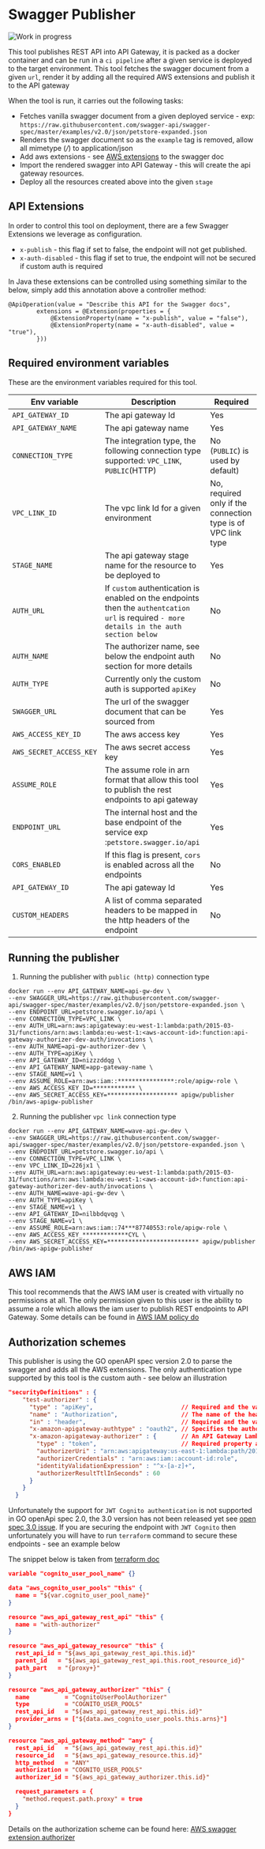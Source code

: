
# Swagger Publisher

![Work in progress](pushing-cart.png)

This tool publishes REST API into API Gateway, it is packed as a docker container and can be run in a `ci pipeline` after a given service
is deployed to the target environment. This tool fetches the swagger document from a given `url`, render it by adding all the required AWS extensions
and publish it to the API gateway 

When the tool is run, it carries out the following tasks:

* Fetches vanilla swagger document from a given deployed service - exp: `https://raw.githubusercontent.com/swagger-api/swagger-spec/master/examples/v2.0/json/petstore-expanded.json`
* Renders the swagger document so as the `example` tag is removed, allow all mimetype (*/*) to application/json
* Add aws extensions - see [AWS extensions](https://docs.aws.amazon.com/apigateway/latest/developerguide/api-gateway-swagger-extensions-integration.html) to the swagger doc
* Import the rendered swagger into API Gateway - this will create the api gateway resources.
* Deploy all the resources created above into the given `stage`

## API Extensions

In order to control this tool on deployment, there are a few Swagger Extensions we leverage as configuration.

* `x-publish` - this flag if set to false, the endpoint will not get published.
* `x-auth-disabled` - this flag if set to true, the endpoint will not be secured if custom auth is required

In Java these extensions can be controlled using something similar to the below, simply add this annotation above a controller method:

```
@ApiOperation(value = "Describe this API for the Swagger docs",
        extensions = @Extension(properties = {
            @ExtensionProperty(name = "x-publish", value = "false"),
            @ExtensionProperty(name = "x-auth-disabled", value = "true"),
        }))
```

## Required environment variables

These are the environment variables required for this tool. 

| Env variable              | Description           | Required  |
| -------------             |-------------          | ---------|
| `API_GATEWAY_ID`          | The api gateway Id    | Yes       |
| `API_GATEWAY_NAME`        | The api gateway name  | Yes       |
|`CONNECTION_TYPE`          | The integration type, the following connection type supported: `VPC_LINK`, `PUBLIC`(HTTP)| No (`PUBLIC`) is used by default)|
| `VPC_LINK_ID`             | The vpc link Id for a given environment    | No, required only if the connection type is of VPC link type       |
| `STAGE_NAME`              | The api gateway stage name for the resource to be deployed to    | Yes       |
| `AUTH_URL`                | If `custom` authentication is enabled on the endpoints then the `authentcation url` is required `- more details in the auth section below`    | No       |
| `AUTH_NAME`               | The authorizer name, see below the endpoint auth section for more details   | No       |
| `AUTH_TYPE`               | Currently only the custom auth is supported `apiKey`    | No       |
| `SWAGGER_URL`             | The url of the swagger document that can be sourced from     | Yes       |
| `AWS_ACCESS_KEY_ID`       | The aws access key    | Yes       |
| `AWS_SECRET_ACCESS_KEY`   | The aws secret access key    | Yes       |
| `ASSUME_ROLE`             | The assume role in arn format that allow this tool to publish the rest endpoints to api gateway   | Yes       |
| `ENDPOINT_URL`            | The internal host and the base endpoint of the service exp :`petstore.swagger.io/api`             | Yes       |
| `CORS_ENABLED`            | If this flag is present, `cors` is enabled across all the endpoints    | No       |
| `API_GATEWAY_ID`          | The api gateway Id    | Yes       |
| `CUSTOM_HEADERS`          | A list of comma separated headers to be mapped in the http headers of the endpoint  | No       |


## Running the publisher

1. Running the publisher with `public (http)` connection type

```shell script
docker run --env API_GATEWAY_NAME=api-gw-dev \
--env SWAGGER_URL=https://raw.githubusercontent.com/swagger-api/swagger-spec/master/examples/v2.0/json/petstore-expanded.json \
--env ENDPOINT_URL=petstore.swagger.io/api \
--env CONNECTION_TYPE=VPC_LINK \
--env AUTH_URL=arn:aws:apigateway:eu-west-1:lambda:path/2015-03-31/functions/arn:aws:lambda:eu-west-1:<aws-account-id>:function:api-gateway-authorizer-dev-auth/invocations \
--env AUTH_NAME=api-gw-authorizer-dev \
--env AUTH_TYPE=apiKey \
--env API_GATEWAY_ID=nizzzddqg \
--env API_GATEWAY_NAME=app-gateway-name \
--env STAGE_NAME=v1 \
--env ASSUME_ROLE=arn:aws:iam::****************:role/apigw-role \
--env AWS_ACCESS_KEY_ID=************ \
--env AWS_SECRET_ACCESS_KEY=******************** apigw/publisher /bin/aws-apigw-publisher
```
 
2. Running the publisher `vpc link` connection type

```shell script
docker run --env API_GATEWAY_NAME=wave-api-gw-dev \
--env SWAGGER_URL=https://raw.githubusercontent.com/swagger-api/swagger-spec/master/examples/v2.0/json/petstore-expanded.json \
--env ENDPOINT_URL=petstore.swagger.io/api \
--env CONNECTION_TYPE=VPC_LINK \
--env VPC_LINK_ID=226jx1 \
--env AUTH_URL=arn:aws:apigateway:eu-west-1:lambda:path/2015-03-31/functions/arn:aws:lambda:eu-west-1:<aws-account-id>:function:api-gateway-authorizer-dev-auth/invocations \
--env AUTH_NAME=wave-api-gw-dev \
--env AUTH_TYPE=apiKey \
--env STAGE_NAME=v1 \
--env API_GATEWAY_ID=nilbbdqvqg \
--env STAGE_NAME=v1 \
--env ASSUME_ROLE=arn:aws:iam::74***87740553:role/apigw-role \
--env AWS_ACCESS_KEY_*************CYL \
--env AWS_SECRET_ACCESS_KEY=************************** apigw/publisher /bin/aws-apigw-publisher
```

## AWS IAM
This tool recommends that the AWS IAM user is created with virtually no permissions at all. The only permission given to this user is the ability to assume a role which allows the iam user to publish REST endpoints to API Gateway. Some details can be
found in [AWS IAM policy do](https://docs.aws.amazon.com/apigateway/latest/developerguide/api-gateway-iam-policy-examples.html)

## Authorization schemes

This publisher is using the GO openAPI spec version 2.0 to parse the swagger and adds all the AWS extensions. The only authentication type supported by this tool is the custom auth - see below an illustration

```json
"securityDefinitions" : {
    "test-authorizer" : {
      "type" : "apiKey",                         // Required and the value must be "apiKey" for an API Gateway API.
      "name" : "Authorization",                  // The name of the header containing the authorization token.
      "in" : "header",                           // Required and the value must be "header" for an API Gateway API.
      "x-amazon-apigateway-authtype" : "oauth2", // Specifies the authorization mechanism for the client.
      "x-amazon-apigateway-authorizer" : {       // An API Gateway Lambda authorizer definition
        "type" : "token",                        // Required property and the value must "token"
        "authorizerUri" : "arn:aws:apigateway:us-east-1:lambda:path/2015-03-31/functions/arn:aws:lambda:us-east-1:account-id:function:function-name/invocations",
        "authorizerCredentials" : "arn:aws:iam::account-id:role",
        "identityValidationExpression" : "^x-[a-z]+",
        "authorizerResultTtlInSeconds" : 60
      }
    }
  }
```

Unfortunately the support for `JWT Cognito authentication` is not supported in GO openApi spec 2.0, the 3.0 version has not been released yet see [open spec 3.0 issue](https://github.com/go-openapi/spec/issues/21). If you are securing the endpoint with 
`JWT Cognito` then unfortunately you will have to run `terraform` command to secure these endpoints - see an example below

The snippet below is taken from [terraform doc](https://www.terraform.io/docs/providers/aws/r/api_gateway_method.html)
```json
variable "cognito_user_pool_name" {}

data "aws_cognito_user_pools" "this" {
  name = "${var.cognito_user_pool_name}"
}

resource "aws_api_gateway_rest_api" "this" {
  name = "with-authorizer"
}

resource "aws_api_gateway_resource" "this" {
  rest_api_id = "${aws_api_gateway_rest_api.this.id}"
  parent_id   = "${aws_api_gateway_rest_api.this.root_resource_id}"
  path_part   = "{proxy+}"
}

resource "aws_api_gateway_authorizer" "this" {
  name          = "CognitoUserPoolAuthorizer"
  type          = "COGNITO_USER_POOLS"
  rest_api_id   = "${aws_api_gateway_rest_api.this.id}"
  provider_arns = ["${data.aws_cognito_user_pools.this.arns}"]
}

resource "aws_api_gateway_method" "any" {
  rest_api_id   = "${aws_api_gateway_rest_api.this.id}"
  resource_id   = "${aws_api_gateway_resource.this.id}"
  http_method   = "ANY"
  authorization = "COGNITO_USER_POOLS"
  authorizer_id = "${aws_api_gateway_authorizer.this.id}"

  request_parameters = {
    "method.request.path.proxy" = true
  }
}
```

Details on the authorization scheme can be found here: [AWS swagger extension authorizer](https://docs.aws.amazon.com/apigateway/latest/developerguide/api-gateway-swagger-extensions-authorizer.html)

